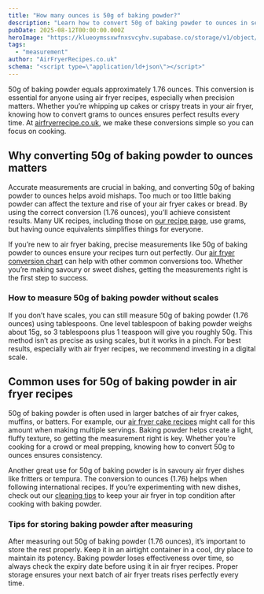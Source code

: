 ```yaml
---
title: "How many ounces is 50g of baking powder?"
description: "Learn how to convert 50g of baking powder to ounces in seconds. Perfect for air fryer recipes and precise baking measurements."
pubDate: 2025-08-12T00:00:00.000Z
heroImage: "https://klueoymssxwfnxsvcyhv.supabase.co/storage/v1/object/public/md/50g-baking-powder-to-ounces-0541ddb3.webp"
tags:
  - "measurement"
author: "AirFryerRecipes.co.uk"
schema: "<script type=\"application/ld+json\"></script>"
---
```


<p>50g of baking powder equals approximately 1.76 ounces. This conversion is essential for anyone using air fryer recipes, especially when precision matters. Whether you’re whipping up cakes or crispy treats in your air fryer, knowing how to convert grams to ounces ensures perfect results every time. At <a href=https://www.airfryerrecipe.co.uk>airfryerrecipe.co.uk</a>, we make these conversions simple so you can focus on cooking.</p>

<h2>Why converting 50g of baking powder to ounces matters</h2>
<p>Accurate measurements are crucial in baking, and converting 50g of baking powder to ounces helps avoid mishaps. Too much or too little baking powder can affect the texture and rise of your air fryer cakes or bread. By using the correct conversion (1.76 ounces), you’ll achieve consistent results. Many UK recipes, including those on <a href=https://www.airfryerrecipe.co.uk/recipes>our recipe page</a>, use grams, but having ounce equivalents simplifies things for everyone.</p>

<p>If you’re new to air fryer baking, precise measurements like 50g of baking powder to ounces ensure your recipes turn out perfectly. Our <a href=https://www.airfryerrecipe.co.uk/air-fryer-conversion-chart>air fryer conversion chart</a> can help with other common conversions too. Whether you’re making savoury or sweet dishes, getting the measurements right is the first step to success.</p>

<h3>How to measure 50g of baking powder without scales</h3>
<p>If you don’t have scales, you can still measure 50g of baking powder (1.76 ounces) using tablespoons. One level tablespoon of baking powder weighs about 15g, so 3 tablespoons plus 1 teaspoon will give you roughly 50g. This method isn’t as precise as using scales, but it works in a pinch. For best results, especially with air fryer recipes, we recommend investing in a digital scale.</p>

<h2>Common uses for 50g of baking powder in air fryer recipes</h2>
<p>50g of baking powder is often used in larger batches of air fryer cakes, muffins, or batters. For example, our <a href=https://www.airfryerrecipe.co.uk/recipe-category/cakes>air fryer cake recipes</a> might call for this amount when making multiple servings. Baking powder helps create a light, fluffy texture, so getting the measurement right is key. Whether you’re cooking for a crowd or meal prepping, knowing how to convert 50g to ounces ensures consistency.</p>

<p>Another great use for 50g of baking powder is in savoury air fryer dishes like fritters or tempura. The conversion to ounces (1.76) helps when following international recipes. If you’re experimenting with new dishes, check out our <a href=https://www.airfryerrecipe.co.uk/air-fryer-cleaner>cleaning tips</a> to keep your air fryer in top condition after cooking with baking powder.</p>

<h3>Tips for storing baking powder after measuring</h3>
<p>After measuring out 50g of baking powder (1.76 ounces), it’s important to store the rest properly. Keep it in an airtight container in a cool, dry place to maintain its potency. Baking powder loses effectiveness over time, so always check the expiry date before using it in air fryer recipes. Proper storage ensures your next batch of air fryer treats rises perfectly every time.</p>